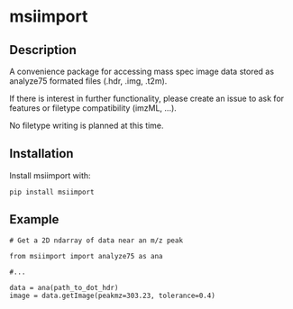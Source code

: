 # msiimport

## Description

A convenience package for accessing mass spec image data stored as analyze75 formated files (.hdr, .img, .t2m).

If there is interest in further functionality, please create an issue to ask for features or filetype compatibility (imzML, ...).

No filetype writing is planned at this time.

## Installation

Install msiimport with:

`pip install msiimport`

## Example

```
# Get a 2D ndarray of data near an m/z peak

from msiimport import analyze75 as ana

#...

data = ana(path_to_dot_hdr)
image = data.getImage(peakmz=303.23, tolerance=0.4)

```